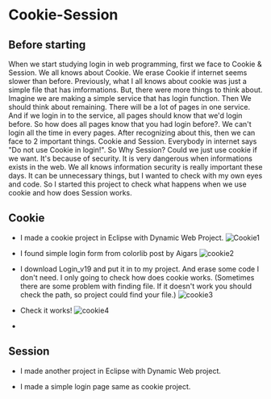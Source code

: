 # Cookie-Session

## Before starting
When we start studying login in web programming, first we face to Cookie & Session. We all knows about Cookie. We erase Cookie if internet seems slower than before. Previously, what I all knows about cookie was just a simple file that has imformations. But, there were more things to think about. Imagine we are making a simple service that has login function. Then We should think about remaining. There will be a lot of pages in one service. And if we login in to the service, all pages should know that we'd login before. So how does all pages know that you had login before?. We can't login all the time in every pages. After recognizing about this, then we can face to 2 important things. Cookie and Session. Everybody in internet says "Do not use Cookie in login!". So Why Session? Could we just use cookie if we want. It's because of security. It is very dangerous when informations exists in the web. We all knows information security is really important these days. It can be unnecessary things, but I wanted to check with my own eyes and code. So I started this project to check what happens when we use cookie and how does Session works.   

## Cookie
- I made a cookie project in Eclipse with Dynamic Web Project.
![Cookie1](https://user-images.githubusercontent.com/32008149/59906880-b82aa400-9444-11e9-90fd-0c5b45abe086.PNG)

- I found simple login form from colorlib post by Aigars
![cookie2](https://user-images.githubusercontent.com/32008149/59961470-12923600-9513-11e9-9264-d64fa1ac6080.PNG)

- I download Login_v19 and put it in to my project. And erase some code I don't need. I only going to check how does cookie works. (Sometimes there are some problem with finding file. If it doesn't work you should check the path, so project could find your file.)
![cookie3](https://user-images.githubusercontent.com/32008149/59961728-97cb1a00-9516-11e9-863d-83cc0bbd7bfc.PNG)

- Check it works!
![cookie4](https://user-images.githubusercontent.com/32008149/59961881-3789a780-9519-11e9-979d-18cc161315aa.PNG)

- 


## Session
- I made another project in Eclipse with Dynamic Web project. 

- I made a simple login page same as cookie project.
